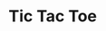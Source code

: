 <html>
    <head>
    </head>
    <body>
      <h1> Tic Tac Toe </h1>
      <!-- React -->
      <div id="like_button_container"></div>
      <script src="https://unpkg.com/react@17/umd/react.development.js" crossorigin></script>
      <script src="https://unpkg.com/react-dom@17/umd/react-dom.development.js" crossorigin></script>
      <script src="like_button.js"></script>
    </body>
</html>
